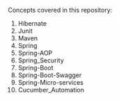 Concepts covered in this repository:

1)  Hibernate
2)  Junit
3)  Maven
4)  Spring
5)  Spring-AOP
6)  Spring_Security
7)  Spring-Boot
8)  Spring-Boot-Swagger
9)  Spring-Micro-services
10) Cucumber_Automation